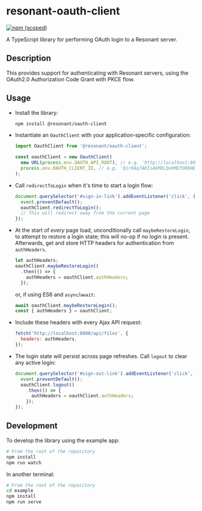 # resonant-oauth-client
[![npm (scoped)](https://img.shields.io/npm/v/@resonant/oauth-client)](https://www.npmjs.com/package/@resonant/oauth-client)

A TypeScript library for performing OAuth login to a Resonant server.

## Description
This provides support for authenticating with Resonant servers,
using the OAuth2.0 Authorization Code Grant with PKCE flow.

## Usage
* Install the library:

  ```bash
  npm install @resonant/oauth-client
  ```

* Instantiate an `OauthClient` with your application-specific configuration:
  ```js
  import OauthClient from '@resonant/oauth-client';

  const oauthClient = new OauthClient(
    new URL(process.env.OAUTH_API_ROOT), // e.g. 'http://localhost:8000/oauth/'
    process.env.OAUTH_CLIENT_ID, // e.g. 'Qir0Aq7AKIsAkMDLQe9MEfORbHEBKsViNhAKJf1A'
  );
  ```

* Call `redirectToLogin` when it's time to start a login flow:
  ```js
  document.querySelector('#sign-in-link').addEventListener('click', (event) => {
    event.preventDefault();
    oauthClient.redirectToLogin();
    // This will redirect away from the current page
  });
  ```

* At the start of *every* page load, unconditionally call `maybeRestoreLogin`, to attempt to
  restore a login state; this will no-op if no login is present. Afterwards, get and store HTTP
  headers for authentication from `authHeaders`.
  ```js
  let authHeaders;
  oauthClient.maybeRestoreLogin()
    .then(() => {
      authHeaders = oauthClient.authHeaders;
    });
  ```

  or, if using ES6 and `async`/`await`:
  ```js
  await oauthClient.maybeRestoreLogin();
  const { authHeaders } = oauthClient;
  ```

* Include these headers with every Ajax API request:
  ```js
  fetch('http://localhost:8000/api/files', {
    headers: authHeaders,
  });
  ```

* The login state will persist across page refreshes. Call `logout` to clear any active login:
  ```js
  document.querySelector('#sign-out-link').addEventListener('click', (event) => {
    event.preventDefault();
    oauthClient.logout()
      .then(() => {
        authHeaders = oauthClient.authHeaders;
      });
  });
  ```

## Development
To develop the library using the example app:
```bash
# From the root of the repository
npm install
npm run watch
```
In another terminal:
```bash
# From the root of the repository
cd example
npm install
npm run serve
```
